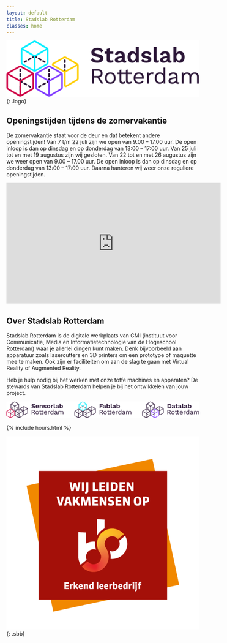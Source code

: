 ```yaml
---
layout: default
title: Stadslab Rotterdam
classes: home
---
```


![Stadslab](assets/svg/logo.svg "Stadslab"){: .logo}

## Openingstijden tijdens de zomervakantie
De zomervakantie staat voor de deur en dat betekent andere openingstijden! Van 7 t/m 22 juli zijn we open van 9.00 – 17.00 uur. De open inloop is dan op dinsdag en op donderdag van 13:00 – 17:00 uur. Van 25 juli tot en met 19 augustus zijn wij gesloten. Van 22 tot en met 26 augustus zijn we weer open van 9.00 – 17.00 uur. De open inloop is dan op dinsdag en op donderdag van 13:00 – 17:00 uur. Daarna hanteren wij weer onze reguliere openingstijden. 

<div class="videoContainer">
<div class="videoWrapper">
<iframe width="560" height="315" src="https://www.youtube.com/embed/CCZeAqrFDfk" frameborder="0" allow="accelerometer; autoplay; encrypted-media; gyroscope; picture-in-picture" allowfullscreen></iframe>
</div>
</div>

## Over Stadslab Rotterdam
Stadslab Rotterdam is de digitale werkplaats van CMI (instituut voor Communicatie, Media en Informatietechnologie van de Hogeschool Rotterdam) waar je allerlei dingen kunt maken. Denk bijvoorbeeld aan apparatuur zoals lasercutters en 3D printers om een prototype of maquette mee te maken. Ook zijn er faciliteiten om aan de slag te gaan met Virtual Reality of Augmented Reality.

Heb je hulp nodig bij het werken met onze toffe machines en apparaten? De stewards van Stadslab Rotterdam helpen je bij het ontwikkelen van jouw project. 


![SensorLab FabLab DataLab](assets/svg/stadslabs.svg "SensorLab FabLab DataLab")



{% include hours.html %}

![Stadslab Rotterdam is erkend leerbedrijf bevonden door SBB](assets/img/sbb.png "Stadslab Rotterdam is erkend leerbedrijf bevonden door SBB"){: .sbb}

